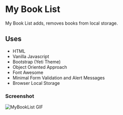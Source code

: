# My Book List

My Book List adds, removes books from local storage.

## Uses
- HTML
- Vanilla Javascript
- Bootstrap (Yeti Theme)
- Object Oriented Approach
- Font Awesome
- Minimal Form Validation and Alert Messages
- Browser Local Storage

### Screenshot
![MyBookList GIF](MyBookList.gif)